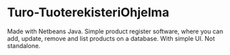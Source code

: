 # Turo-TuoterekisteriOhjelma
Made with Netbeans Java.
Simple product register software, where you can add, update, remove and list products on a database. With simple UI.
Not standalone.

